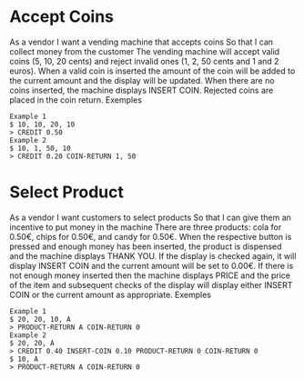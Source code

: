 # Accept Coins
As a vendor
I want a vending machine that accepts coins
So that I can collect money from the customer
The vending machine will accept valid coins (5, 10, 20 cents) and reject invalid ones (1, 2, 50 cents and 1 and 2 euros). When a valid coin is inserted the amount of the coin will be added to the current amount and the display will be updated. When there are no coins inserted, the machine displays INSERT COIN. Rejected coins are placed in the coin return.
Exemples
```
Example 1
$ 10, 10, 20, 10
> CREDIT 0.50
Example 2
$ 10, 1, 50, 10
> CREDIT 0.20 COIN-RETURN 1, 50
```
# Select Product
As a vendor
I want customers to select products
So that I can give them an incentive to put money in the machine
There are three products: cola for 0.50€, chips for 0.50€, and candy for 0.50€. When the respective button is pressed and enough money has been inserted, the product is dispensed and the machine displays THANK YOU. If the display is checked again, it will display INSERT COIN and the current amount will be set to 0.00€. If there is not enough money inserted then the machine displays PRICE and the price of the item and subsequent checks of the display will display either INSERT COIN or the current amount as appropriate.
Exemples
```
Example 1
$ 20, 20, 10, A
> PRODUCT-RETURN A COIN-RETURN 0
Example 2
$ 20, 20, A
> CREDIT 0.40 INSERT-COIN 0.10 PRODUCT-RETURN 0 COIN-RETURN 0
$ 10, A
> PRODUCT-RETURN A COIN-RETURN 0
```